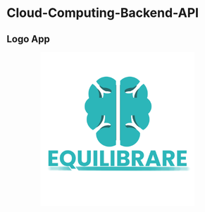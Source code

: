 # Cloud-Computing-Backend-API

## Logo App
<p align="center">
<img src="https://github.com/Equilibrare/Equilibrare/blob/main/Tak%20berjudul121_20240616171602.png" alt="Logo Perusahaan" width="350"/>
</p>
